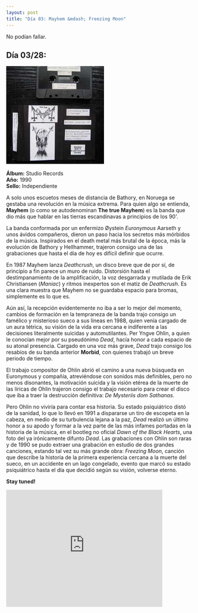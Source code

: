```yaml
---
layout: post
title: "Día 03: Mayhem &mdash; Freezing Moon"
---
```


No podían fallar.

<!-- more -->

## Día 03/28:

![Portada del Álbum](/images/thetruemayhem-studiotracks1990.jpg)

**Álbum:** Studio Records  
**Año:** 1990  
**Sello:** Independiente  

A solo unos escuetos meses de distancia de Bathory, en Noruega se gestaba una revolución en la música extrema. Para quien algo se entienda, **Mayhem** (o como se autodenominan **The true Mayhem**) es la banda que dio más que hablar en las tierras escandinavas a principios de los 90'.

La banda conformada por un enfermizo Øystein *Euronymous* Aarseth y unos ávidos compañeros, dieron un paso hacia los secretos más mórbidos de la música. Inspirados en el death metal más brutal de la época, más la evolución de Bathory y Hellhammer, trajeron consigo una de las grabaciones que hasta el día de hoy es difícil definir que ocurre.

En 1987 Mayhem lanza *Deathcrush*, un disco breve que de por sí, de principio a fin parece un muro de ruido. Distorsión hasta el destimpanamiento de la amplificación, la voz desgarrada y mutilada de Erik Christiansen (*Maniac*) y ritmos inexpertos son el matiz de *Deathcrush*. Es una clara muestra que Mayhem no se guardaba espacio para bromas, simplemente es lo que es.

Aún así, la recepción evidentemente no iba a ser lo mejor del momento, cambios de formación en la tempraneza de la banda trajo consigo un famélico y misterioso sueco a sus líneas en 1988, quien venía cargado de un aura tétrica, su visión de la vida era cercana e indiferente a las decisiones literalmente suicidas y automutilantes. Per Yngve Ohlin, a quien le conocían mejor por su pseudónimo *Dead*, hacía honor a cada espacio de su atonal presencia. Cargado en una voz más grave, *Dead* trajo consigo los resabios de su banda anterior **Morbid**, con quienes trabajó un breve periodo de tiempo.

El trabajo compositor de Ohlin abrió el camino a una nueva búsqueda en Euronymous y compañía, atreviéndose con sonidos más definibles, pero no menos disonantes, la motivación suicida y la visión etérea de la muerte de las líricas de Ohlin trajeron consigo el trabajo necesario para crear el disco que iba a traer la destrucción definitiva: *De Mysteriis dom Sathanas*.

Pero Ohlin no viviría para contar esa historia. Su estado psiquiátrico distó de la sanidad, lo que lo llevó en 1991 a dispararse un tiro de escopeta en la cabeza, en medio de su turbulencia lejana a la paz, *Dead* realizó un último honor a su apodo y formar a la vez parte de las más infames portadas en la historia de la música, en el bootleg no oficial *Dawn of the Black Hearts*, una foto del ya irónicamente difunto *Dead*. Las grabaciones con Ohlin son raras y de 1990 se pudo extraer una grabación en estudio de dos grandes canciones, estando tal vez su más grande obra: *Freezing Moon*, canción que describe la historia de la primera experiencia cercana a la muerte del sueco, en un accidente en un lago congelado, evento que marcó su estado psiquiátrico hasta el día que decidió según su visión, volverse eterno.

**Stay tuned!**

<iframe width="420" height="315" src="https://www.youtube.com/embed/wKUPKi58Hwo" frameborder="0" allowfullscreen></iframe>
